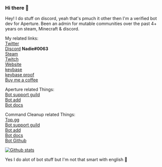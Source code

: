 ### Hi there 👋

Hey! I do stuff on discord, yeah that's pmuch it other then I'm a verified bot dev for Aperture. Been an admin for mutable communities over the past 4+ years on steam, Minecraft & discord. 

My related links:<br/>
[Twitter](https://twitter.com/hackerjef/)<br/>
[Discord](https://discord.bio/p/Nadie)  **Nadie#0063**<br/>
[Steam](https://steamcommunity.com/profiles/76561198081061317/)<br/>
[Twitch](https://twitch.tv/nadie63/)<br/>
[Website](https://nadie.dev/)<br/>
[keybase](https://keybase.io/nadie)<br/>
[keybase proof](https://gist.github.com/Hackerjef/e1be24f81f09a47e8dd0c4f43c5c93fc)<br/>
[Buy me a coffee](https://ko-fi.com/nadie)<br/>

Aperture related Things:<br/>
[Bot support guild](https://aperturebot.science/discord)<br/>
[Bot add](http://add.aperturebot.science/)<br/>
[Bot docs](https://aperturebot.science/docs/)<br/>


Command Cleanup related Things:<br/>
[Top.gg](https://top.gg/bot/420013638468894731)<br/>
[Bot support guild](https://discord.gg/Gkdbyeh)<br/>
[Bot add](https://discordapp.com/api/oauth2/authorize?client_id=420013638468894731&permissions=75904&scope=bot)<br/>
[Bot docs](https://github.com/FatAussieFatBoy/CommandCleanup/blob/master/README.md)<br/>
[Bot Github](https://github.com/FatAussieFatBoy/CommandCleanup)<br/>


[![Github stats](https://github-readme-stats.vercel.app/api?username=Hackerjef)](https://github.com/anuraghazra/github-readme-stats)

Yes I do alot of bot stuff but I'm not that smart with english 👀
